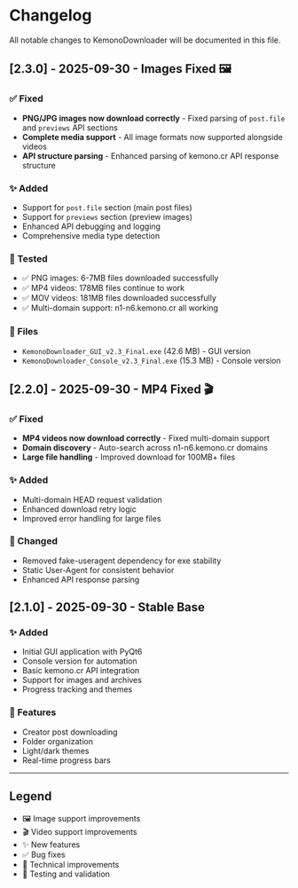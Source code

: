 # Changelog

All notable changes to KemonoDownloader will be documented in this file.

## [2.3.0] - 2025-09-30 - Images Fixed 🖼️

### ✅ Fixed
- **PNG/JPG images now download correctly** - Fixed parsing of `post.file` and `previews` API sections
- **Complete media support** - All image formats now supported alongside videos
- **API structure parsing** - Enhanced parsing of kemono.cr API response structure

### ✨ Added
- Support for `post.file` section (main post files)
- Support for `previews` section (preview images)  
- Enhanced API debugging and logging
- Comprehensive media type detection

### 🧪 Tested
- ✅ PNG images: 6-7MB files downloaded successfully
- ✅ MP4 videos: 178MB files continue to work
- ✅ MOV videos: 181MB files downloaded successfully
- ✅ Multi-domain support: n1-n6.kemono.cr all working

### 📁 Files
- `KemonoDownloader_GUI_v2.3_Final.exe` (42.6 MB) - GUI version
- `KemonoDownloader_Console_v2.3_Final.exe` (15.3 MB) - Console version

## [2.2.0] - 2025-09-30 - MP4 Fixed 🎬

### ✅ Fixed  
- **MP4 videos now download correctly** - Fixed multi-domain support
- **Domain discovery** - Auto-search across n1-n6.kemono.cr domains
- **Large file handling** - Improved download for 100MB+ files

### ✨ Added
- Multi-domain HEAD request validation
- Enhanced download retry logic
- Improved error handling for large files

### 🔧 Changed
- Removed fake-useragent dependency for exe stability
- Static User-Agent for consistent behavior
- Enhanced API response parsing

## [2.1.0] - 2025-09-30 - Stable Base

### ✨ Added
- Initial GUI application with PyQt6
- Console version for automation
- Basic kemono.cr API integration
- Support for images and archives
- Progress tracking and themes

### 🎯 Features
- Creator post downloading
- Folder organization
- Light/dark themes
- Real-time progress bars

---

## Legend
- 🖼️ Image support improvements  
- 🎬 Video support improvements
- ✨ New features
- ✅ Bug fixes
- 🔧 Technical improvements
- 🧪 Testing and validation